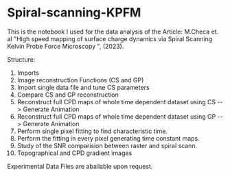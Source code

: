 # Spiral-scanning-KPFM

This is the notebook I used for the data analysis of the Article: M.Checa et. al "High speed mapping of surface charge dynamics via Spiral Scanning Kelvin Probe Force Microscopy ", (2023).

Structure:
  1. Imports
  2. Image reconstruction Functions (CS and GP)
  3. Import single data file and tune CS parameters
  4. Compare CS and GP reconstruction
  5. Reconstruct full CPD maps of whole time dependent dataset using CS --> Generate Animation
  6. Reconstruct full CPD maps of whole time dependent dataset using GP --> Generate Animation
  7. Perform single pixel fitting to find characteristic time.
  8. Perform the fitting in every pixel generating time constant maps.
  9. Study of the SNR comparision between raster and spiral scann.
  10. Topographical and CPD gradient images

Experimental Data Files are abailable upon request.
